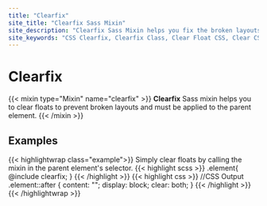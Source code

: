 ```yaml
---
title: "Clearfix"
site_title: "Clearfix Sass Mixin"
site_description: "Clearfix Sass Mixin helps you fix the broken layouts caused by using float CSS property."
site_keywords: "CSS Clearfix, Clearfix Class, Clear Float CSS, Clear CSS, Clear: Both CSS"
---
```


# Clearfix

{{< mixin type="Mixin" name="clearfix" >}}
**Clearfix** Sass mixin helps you to clear floats to prevent broken layouts and must be applied to the parent element.
{{< /mixin >}}

## Examples

{{< highlightwrap class="example">}}
Simply clear floats by calling the mixin in the parent element's selector.
{{< highlight scss >}}
.element{
  @include clearfix;
}
{{< /highlight >}}
{{< highlight css >}}
//CSS Output
.element::after {
  content: "";
  display: block;
  clear: both;
}
{{< /highlight >}}
{{< /highlightwrap >}}

